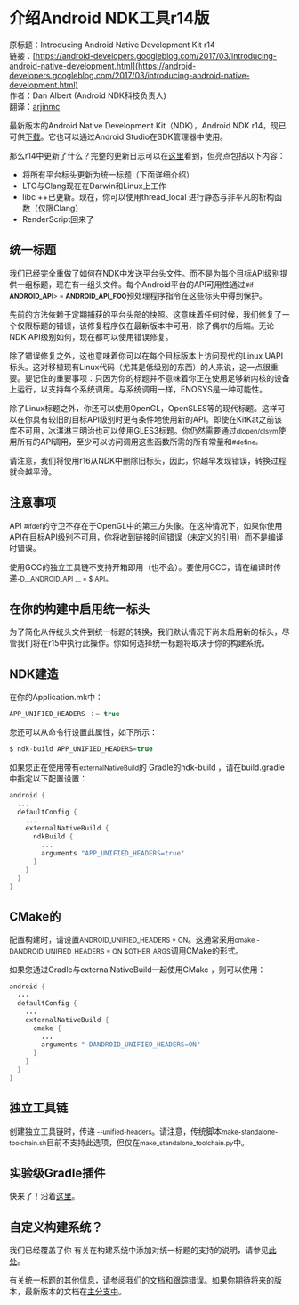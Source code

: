 # 介绍Android NDK工具r14版

原标题：Introducing Android Native Development Kit r14  
链接：[https://android-developers.googleblog.com/2017/03/introducing-android-native-development.html](https://android-developers.googleblog.com/2017/03/introducing-android-native-development.html)  
作者：Dan Albert (Android NDK科技负责人)  
翻译：[arjinmc](https://github.com/arjinmc)  

最新版本的Android Native Development Kit（NDK），Android NDK r14，现已可供[下载](https://developer.android.com/ndk/downloads/index.html)。它也可以通过Android Studio在SDK管理器中使用。

那么r14中更新了什么？完整的更新日志可以在[这里](https://github.com/android-ndk/ndk/wiki/Changelog-r14)看到，但亮点包括以下内容：

* 将所有平台标头更新为统一标题（下面详细介绍）
* LTO与Clang现在在Darwin和Linux上工作
* libc ++已更新。现在，你可以使用thread_local  进行静态与非平凡的析构函数（仅限Clang）
* RenderScript回来了

## 统一标题

我们已经完全重做了如何在NDK中发送平台头文件。而不是为每个目标API级别提供一组标题，现在有一组头文件。每个Android平台的API可用性通过<small>#if __ANDROID_API__> = __ANDROID_API_FOO__</small>预处理程序指令在这些标头中得到保护。

先前的方法依赖于定期捕获的平台头部的快照。这意味着任何时候，我们修复了一个仅限标题的错误，该修复程序仅在最新版本中可用，除了偶尔的后端。无论NDK API级别如何，现在都可以使用错误修复。

除了错误修复之外，这也意味着你可以在每个目标版本上访问现代的Linux UAPI标头。这对移植现有Linux代码（尤其是低级别的东西）的人来说，这一点很重要。要记住的重要事项：只因为你的标题并不意味着你正在使用足够新内核的设备上运行，以支持每个系统调用。与系统调用一样，ENOSYS是一种可能性。

除了Linux标题之外，你还可以使用OpenGL，Op​​enSLES等的现代标题。这样可以在你具有较旧的目标API级别时更有条件地使用新的API。即使在KitKat之前该库不可用，冰淇淋三明治也可以使用GLES3标题。你仍然需要通过<small>dlopen/dlsym</small>使用所有的API调用，至少可以访问调用这些函数所需的所有常量和<small>#define。</small>

请注意，我们将使用r16从NDK中删除旧标头，因此，你越早发现错误，转换过程就会越平滑。

## 注意事项

API <small>#ifdef</small>的守卫不存在于OpenGL中的第三方头像。在这种情况下，如果你使用API​​在目标API级别不可用，你将收到链接时间错误（未定义的引用）而不是编译时错误。

使用GCC的独立工具链不支持开箱即用（也不会）。要使用GCC，请在编译时传递<small>-D__ANDROID_API __ = $ API</small>。

## 在你的构建中启用统一标头

为了简化从传统头文件到统一标题的转换，我们默认情况下尚未启用新的标头，尽管我们将在r15中执行此操作。你如何选择统一标题将取决于你的构建系统。

## NDK建造

在你的Application.mk中：
```java
APP_UNIFIED_HEADERS ：= true
```

您还可以从命令行设置此属性，如下所示：
```java
$ ndk-build APP_UNIFIED_HEADERS=true
```
如果您正在使用带有<small>externalNativeBuild</small>的 Gradle的ndk-build ，请在build.gradle中指定以下配置设置：
```java
android {
  ...
  defaultConfig {
    ...
    externalNativeBuild {
      ndkBuild {
        ...
        arguments "APP_UNIFIED_HEADERS=true"
      }
    }
  }
}
```
    
## CMake的

配置构建时，请设置<small>ANDROID_UNIFIED_HEADERS = ON</small>。这通常采用<small>cmake -DANDROID_UNIFIED_HEADERS = ON $OTHER_ARGS</small>调用CMake的形式。

如果您通过Gradle与externalNativeBuild一起使用CMake ，则可以使用：
```java
android {
  ...
  defaultConfig {
    ...
    externalNativeBuild {
      cmake {
        ...
        arguments "-DANDROID_UNIFIED_HEADERS=ON"
      }
    }
  }
}
```
    
## 独立工具链

创建独立工具链时，传递<small> --unified-headers</small>。请注意，传统脚本<small>make-standalone-toolchain.sh</small>目前不支持此选项，但仅在<small>make_standalone_toolchain.py</small>中。

## 实验级Gradle插件

快来了！沿着[这里](http://b.android.com/233218)。

## 自定义构建系统？

我们已经覆盖了你 有关在构建系统中添加对统一标题的支持的说明，请参见[此处](https://android.googlesource.com/platform/ndk/+/master/docs/UnifiedHeaders.md#Supporting-Unified-Headers-in-Your-Build-System)。

有关统一标题的其他信息，请参阅[我们的文档](https://android.googlesource.com/platform/ndk/+/ndk-r14-release/docs/UnifiedHeaders.md)和[跟踪错误](https://github.com/android-ndk/ndk/issues/120)。如果你期待将来的版本，最新版本的文档在[主分支中](https://android.googlesource.com/platform/ndk/+/master/docs/UnifiedHeaders.md)。